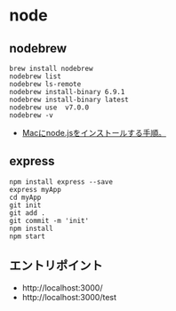 # node

## nodebrew

``` shell
brew install nodebrew
nodebrew list
nodebrew ls-remote
nodebrew install-binary 6.9.1
nodebrew install-binary latest
nodebrew use  v7.0.0
nodebrew -v
```

* [Macにnode.jsをインストールする手順。](https://qiita.com/akakuro43/items/600e7e4695588ab2958d)

## express

``` shell
npm install express --save
express myApp
cd myApp
git init
git add .
git commit -m 'init'
npm install
npm start
```

## エントリポイント

* http://localhost:3000/
* http://localhost:3000/test

